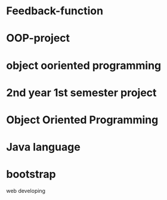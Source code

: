 # Feedback-function
# OOP-project
# object ooriented programming 
# 2nd year 1st semester project
# Object Oriented Programming
# Java language
# bootstrap
web developing
